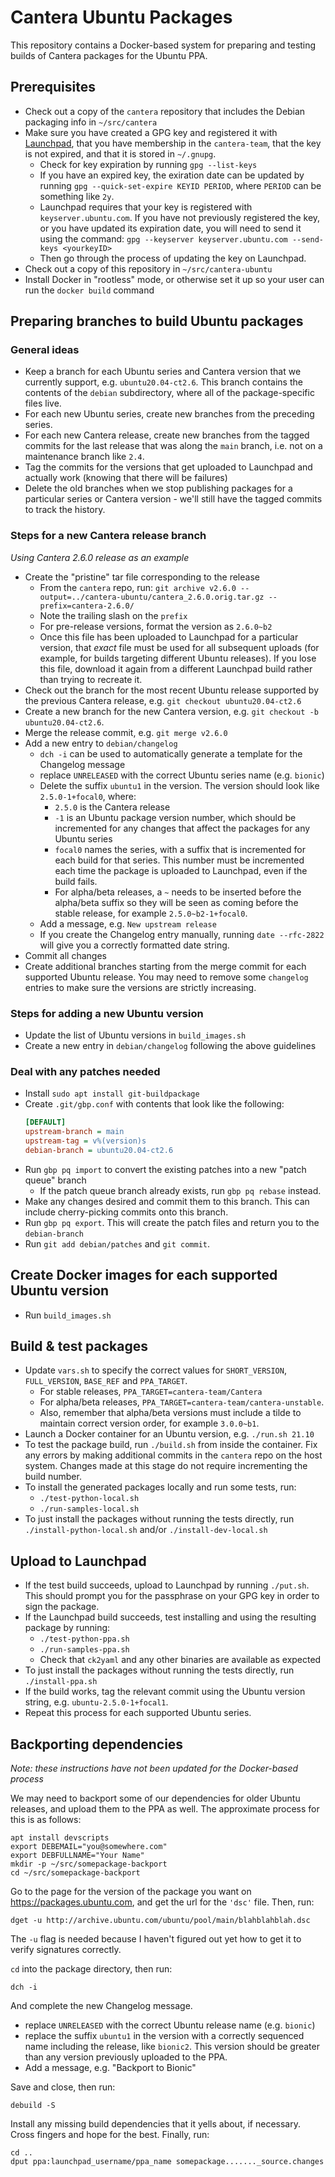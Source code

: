 # Cantera Ubuntu Packages

This repository contains a Docker-based system for preparing and testing builds of
Cantera packages for the Ubuntu PPA.

## Prerequisites

- Check out a copy of the `cantera` repository that includes the Debian packaging info
  in `~/src/cantera`
- Make sure you have created a GPG key and registered it with
  [Launchpad](https://launchpad.net/), that you have membership in the `cantera-team`,
  that the key is not expired, and that it is stored in `~/.gnupg`.
  - Check for key expiration by running `gpg --list-keys`
  - If you have an expired key, the exiration date can be updated by running
    `gpg --quick-set-expire KEYID PERIOD`, where `PERIOD` can be something like `2y`.
  - Launchpad requires that your key is registered with `keyserver.ubuntu.com`. If you
    have not previously registered the key, or you have updated its expiration date,
    you will need to send it using the command:
    `gpg --keyserver keyserver.ubuntu.com --send-keys <yourkeyID>`
  - Then go through the process of updating the key on Launchpad.
- Check out a copy of this repository in `~/src/cantera-ubuntu`
- Install Docker in "rootless" mode, or otherwise set it up so your user can run the
  `docker build` command

## Preparing branches to build Ubuntu packages

### General ideas

- Keep a branch for each Ubuntu series and Cantera version that we currently support,
  e.g. `ubuntu20.04-ct2.6`. This branch contains the contents of the `debian`
  subdirectory, where all of the package-specific files live.
- For each new Ubuntu series, create new branches from the preceding series.
- For each new Cantera release, create new branches from the tagged commits for the
  last release that was along the `main` branch, i.e. not on a maintenance branch like
  `2.4`.
- Tag the commits for the versions that get uploaded to Launchpad and actually work
  (knowing that there will be failures)
- Delete the old branches when we stop publishing packages for a particular series or
  Cantera version - we'll still have the tagged commits to track the history.

### Steps for a new Cantera release branch

*Using Cantera 2.6.0 release as an example*

- Create the "pristine" tar file corresponding to the release
  - From the `cantera` repo, run:
    `git archive v2.6.0 --output=../cantera-ubuntu/cantera_2.6.0.orig.tar.gz --prefix=cantera-2.6.0/`
  - Note the trailing slash on the `prefix`
  - For pre-release versions, format the version as `2.6.0~b2`
  - Once this file has been uploaded to Launchpad for a particular version, that *exact*
    file must be used for all subsequent uploads (for example, for builds targeting
    different Ubuntu releases). If you lose this file, download it again from a
    different Launchpad build rather than trying to recreate it.
- Check out the branch for the most recent Ubuntu release supported by the previous
  Cantera release, e.g. `git checkout ubuntu20.04-ct2.6`
- Create a new branch for the new Cantera version, e.g.
  `git checkout -b ubuntu20.04-ct2.6`.
- Merge the release commit, e.g. `git merge v2.6.0`
- Add a new entry to `debian/changelog`
  - `dch -i` can be used to automatically generate a template for the Changelog message
  - replace `UNRELEASED` with the correct Ubuntu series name (e.g. `bionic`)
  - Delete the suffix `ubuntu1` in the version. The version should look like
    `2.5.0-1+focal0`, where:
    - `2.5.0` is the Cantera release
    - `-1` is an Ubuntu package version number, which should be incremented for any
      changes that affect the packages for any Ubuntu series
    - `focal0` names the series, with a suffix that is incremented for each build for
      that series. This number must be incremented each time the package is uploaded to
      Launchpad, even if the build fails.
    - For alpha/beta releases, a `~` needs to be inserted before the alpha/beta suffix
      so they will be seen as coming before the stable release, for example
      `2.5.0~b2-1+focal0`.
  - Add a message, e.g. `New upstream release`
  - If you create the Changelog entry manually, running `date --rfc-2822` will give you
    a correctly formatted date string.
- Commit all changes
- Create additional branches starting from the merge commit for each supported Ubuntu
  release. You may need to remove some `changelog` entries to make sure the versions
  are strictly increasing.

### Steps for adding a new Ubuntu version

- Update the list of Ubuntu versions in `build_images.sh`
- Create a new entry in `debian/changelog` following the above guidelines

### Deal with any patches needed

- Install `sudo apt install git-buildpackage`
- Create `.git/gbp.conf` with contents that look like the following:
  ```ini
  [DEFAULT]
  upstream-branch = main
  upstream-tag = v%(version)s
  debian-branch = ubuntu20.04-ct2.6
  ```
- Run `gbp pq import` to convert the existing patches into a new "patch queue" branch
  - If the patch queue branch already exists, run `gbp pq rebase` instead.
- Make any changes desired and commit them to this branch. This can include cherry-picking
  commits onto this branch.
- Run `gbp pq export`. This will create the patch files and return you to the `debian-branch`
- Run `git add debian/patches` and `git commit`.

## Create Docker images for each supported Ubuntu version

- Run `build_images.sh`

## Build & test packages

- Update `vars.sh` to specify the correct values for `SHORT_VERSION`, `FULL_VERSION`,
  `BASE_REF` and `PPA_TARGET`.
  - For stable releases, `PPA_TARGET=cantera-team/Cantera`
  - For alpha/beta releases, `PPA_TARGET=cantera-team/cantera-unstable`.
  - Also, remember that alpha/beta versions must include a tilde to maintain correct
    version order, for example `3.0.0~b1`.
- Launch a Docker container for an Ubuntu version, e.g. `./run.sh 21.10`
- To test the package build, run `./build.sh` from inside the container. Fix any errors
  by making additional commits in the `cantera` repo on the host system. Changes made
  at this stage do not require incrementing the build number.
- To install the generated packages locally and run some tests, run:
  - `./test-python-local.sh`
  - `./run-samples-local.sh`
- To just install the packages without running the tests directly, run `./install-python-local.sh` and/or `./install-dev-local.sh`

## Upload to Launchpad
- If the test build succeeds, upload to Launchpad by running `./put.sh`. This should
  prompt you for the passphrase on your GPG key in order to sign the package.
- If the Launchpad build succeeds, test installing and using the resulting package by running:
  - `./test-python-ppa.sh`
  - `./run-samples-ppa.sh`
  - Check that `ck2yaml` and any other binaries are available as expected
- To just install the packages without running the tests directly, run `./install-ppa.sh`
- If the build works, tag the relevant commit using the Ubuntu version string, e.g.
  `ubuntu-2.5.0-1+focal1`.
- Repeat this process for each supported Ubuntu series.

## Backporting dependencies

*Note: these instructions have not been updated for the Docker-based process*

We may need to backport some of our dependencies for older Ubuntu releases, and upload
them to the PPA as well. The approximate process for this is as follows:

```
apt install devscripts
export DEBEMAIL="you@somewhere.com"
export DEBFULLNAME="Your Name"
mkdir -p ~/src/somepackage-backport
cd ~/src/somepackage-backport
```

Go to the page for the version of the package you want on https://packages.ubuntu.com,
and get the url for the `'dsc'` file. Then, run:

```
dget -u http://archive.ubuntu.com/ubuntu/pool/main/blahblahblah.dsc
```

The `-u` flag is needed because I haven't figured out yet how to get it to verify
signatures correctly.

`cd` into the package directory, then run:

```
dch -i
```

And complete the new Changelog message.

- replace `UNRELEASED` with the correct Ubuntu release name (e.g. `bionic`)
- replace the suffix `ubuntu1` in the version with a correctly sequenced name including
  the release, like `bionic2`. This version should be greater than any version
  previously uploaded to the PPA.
- Add a message, e.g. "Backport to Bionic"

Save and close, then run:
```
debuild -S
```

Install any missing build dependencies that it yells about, if necessary. Cross fingers
and hope for the best. Finally, run:

```
cd ..
dput ppa:launchpad_username/ppa_name somepackage......._source.changes
```

